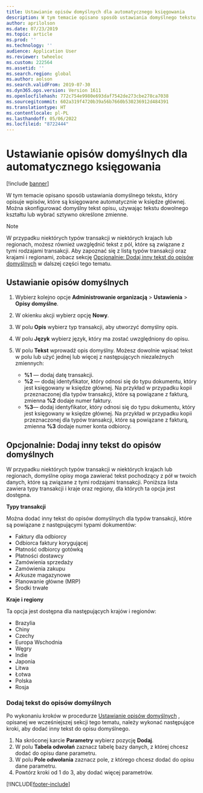 ```yaml
---
title: Ustawianie opisów domyślnych dla automatycznego księgowania
description: W tym temacie opisano sposób ustawiania domyślnego tekstu, który opisuje wpisów, które są księgowane automatycznie w księdze głównej. Można skonfigurować domyślny tekst opisu, używając tekstu dowolnego kształtu lub wybrać sztywno określone zmienne.
author: aprilolson
ms.date: 07/23/2019
ms.topic: article
ms.prod: ''
ms.technology: ''
audience: Application User
ms.reviewer: twheeloc
ms.custom: 222564
ms.assetid: ''
ms.search.region: global
ms.author: aolson
ms.search.validFrom: 2019-07-30
ms.dyn365.ops.version: Version 1611
ms.openlocfilehash: 772c754e9980e693daf7542de273cbe278ca7038
ms.sourcegitcommit: 602a319f4720b39a56b7660b530236912d484391
ms.translationtype: HT
ms.contentlocale: pl-PL
ms.lasthandoff: 05/06/2022
ms.locfileid: "8722444"
---
```

# <a name="set-up-default-descriptions-for-automatic-posting"></a>Ustawianie opisów domyślnych dla automatycznego księgowania

[!include [banner](../includes/banner.md)]

W tym temacie opisano sposób ustawiania domyślnego tekstu, który opisuje wpisów, które są księgowane automatycznie w księdze głównej. Można skonfigurować domyślny tekst opisu, używając tekstu dowolnego kształtu lub wybrać sztywno określone zmienne.

> [!NOTE]
> W przypadku niektórych typów transakcji w niektórych krajach lub regionach, możesz również uwzględnić tekst z pól, które są związane z tymi rodzajami transakcji. Aby zapoznać się z listą typów transakcji oraz krajami i regionami, zobacz sekcję [Opcjonalnie: Dodaj inny tekst do opisów domyślnych](#optional-add-other-text-to-default-descriptions) w dalszej części tego tematu.

## <a name="set-up-default-descriptions"></a>Ustawianie opisów domyślnych

1. Wybierz kolejno opcje **Administrowanie organizacją** \> **Ustawienia** \> **Opisy domyślne**.
2. W okienku akcji wybierz opcję **Nowy**.
3. W polu **Opis** wybierz typ transakcji, aby utworzyć domyślny opis.
4. W polu **Język** wybierz język, który ma zostać uwzględniony do opisu.
5. W polu **Tekst** wprowadź opis domyślny. Możesz dowolnie wpisać tekst w polu lub użyć jednej lub więcej z następujących niezależnych zmiennych:

    - **%1** — dodaj datę transakcji.
    - **%2** — dodaj identyfikator, który odnosi się do typu dokumentu, który jest księgowany w księdze głównej. Na przykład w przypadku kopii przeznaczonej dla typów transakcji, które są powiązane z fakturą, zmienna **%2** dodaje numer faktury.
    - **%3**— dodaj identyfikator, który odnosi się do typu dokumentu, który jest księgowany w księdze głównej. Na przykład w przypadku kopii przeznaczonej dla typów transakcji, które są powiązane z fakturą, zmienna **%3** dodaje numer konta odbiorcy.

## <a name="optional-add-other-text-to-default-descriptions"></a>Opcjonalnie: Dodaj inny tekst do opisów domyślnych

W przypadku niektórych typów transakcji w niektórych krajach lub regionach, domyślne opisy moga zawierać tekst pochodzący z pół w twoich danych, które są związane z tymi rodzajami transakcji. Poniższa lista zawiera typy transakcji i kraje oraz regiony, dla których ta opcja jest dostępna.

**Typy transakcji**

Można dodać inny tekst do opisów domyślnych dla typów transakcji, które są powiązane z następującymi typami dokumentów:

- Faktury dla odbiorcy
- Odbiorca faktury korygującej
- Płatność odbiorcy gotówką
- Płatności dostawcy
- Zamówienia sprzedaży
- Zamówienia zakupu
- Arkusze magazynowe
- Planowanie główne (MRP)
- Środki trwałe

**Kraje i regiony**

Ta opcja jest dostępna dla następujących krajów i regionów:

- Brazylia
- Chiny
- Czechy
- Europa Wschodnia
- Węgry
- Indie
- Japonia
- Litwa
- Łotwa
- Polska
- Rosja

### <a name="add-text-to-default-descriptions"></a>Dodaj tekst do opisów domyślnych

Po wykonaniu kroków w procedurze [Ustawianie opisów domyślnych](#set-up-default-descriptions) , opisanej we wcześniejszej sekcji tego tematu, należy wykonać następujące kroki, aby dodać inny tekst do opisu domyślnego.

1. Na skróconej karcie **Parametry** wybierz pozycję **Dodaj**.
2. W polu **Tabela odwołań** zaznacz tabelę bazy danych, z której chcesz dodać do opisu dane parametru.
3. W polu **Pole odwołania** zaznacz pole, z którego chcesz dodać do opisu dane parametru.
4. Powtórz kroki od 1 do 3, aby dodać więcej parametrów.


[!INCLUDE[footer-include](../../includes/footer-banner.md)]
